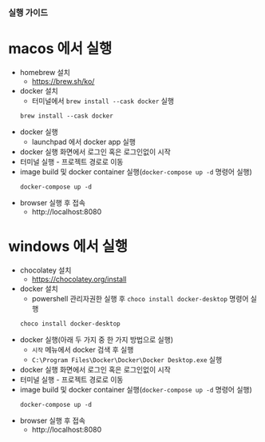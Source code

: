 ### 실행 가이드

# macos 에서 실행

-  homebrew 설치
   -  https://brew.sh/ko/
-  docker 설치
   -  터미널에서 `brew install --cask docker` 실행
   ```shell
   brew install --cask docker
   ```
-  docker 실행
   -  launchpad 에서 docker app 실행
-  docker 실행 화면에서 로그인 혹은 로그인없이 시작
-  터미널 실행 - 프로젝트 경로로 이동
-  image build 및 docker container 실행(`docker-compose up -d` 명령어 실행)
   ```shell
   docker-compose up -d
   ```
-  browser 실행 후 접속
   -  http://localhost:8080

# windows 에서 실행

-  chocolatey 설치
   -  https://chocolatey.org/install
-  docker 설치
   -  powershell 관리자권한 실행 후 `choco install docker-desktop` 명령어 실행
   ```shell
   choco install docker-desktop
   ```
-  docker 실행(아래 두 가지 중 한 가지 방법으로 실행)
   -  `시작` 메뉴에서 docker 검색 후 실행
   -  `C:\Program Files\Docker\Docker\Docker Desktop.exe` 실행
-  docker 실행 화면에서 로그인 혹은 로그인없이 시작
-  터미널 실행 - 프로젝트 경로로 이동
-  image build 및 docker container 실행(`docker-compose up -d` 명령어 실행)
   ```shell
   docker-compose up -d
   ```
-  browser 실행 후 접속
   -  http://localhost:8080
